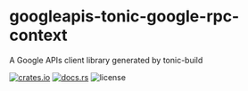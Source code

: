# googleapis-tonic-google-rpc-context

A Google APIs client library generated by tonic-build

[![crates.io](https://img.shields.io/crates/v/googleapis-tonic-google-rpc-context)](https://crates.io/crates/googleapis-tonic-google-rpc-context)
[![docs.rs](https://img.shields.io/docsrs/googleapis-tonic-google-rpc-context)](https://docs.rs/googleapis-tonic-google-rpc-context)
![license](https://img.shields.io/crates/l/googleapis-tonic-google-rpc-context)
